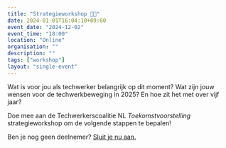 ```yaml
---
title: "Strategieworkshop 🔮✨"
date: 2024-01-01T16:04:10+09:00
event_date: "2024-12-02"
event_time: "18:00"
location: "Online"
organisation: ""
description: ""
tags: ["workshop"]
layout: "single-event"
---
```


Wat is voor jou als techwerker belangrijk op dit moment? Wat zijn jouw wensen voor de techwerkbeweging in 2025? En hoe zit het met over vijf jaar?

Doe mee aan de Techwerkerscoalitie NL *Toekomstvoorstelling* strategieworkshop om de volgende stappen te bepalen!

Ben je nog geen deelnemer? [Sluit je nu aan.](join)